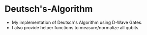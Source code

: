 # Deutsch's-Algorithm
- My implementation of Deutsch's Algorithm using D-Wave Gates.
- I also provide helper functions to measure/normalize all qubits.
